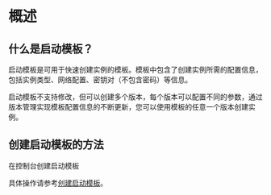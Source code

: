 # 概述<a name="ecs_03_1201"></a>

## 什么是启动模板？<a name="section11245102015519"></a>

启动模板是可用于快速创建实例的模板。模板中包含了创建实例所需的配置信息，包括实例类型、网络配置、密钥对（不包含密码）等信息。

启动模板不支持修改，但可以创建多个版本，每个版本可以配置不同的参数，通过版本管理实现模板配置信息的不断更新，您可以使用模板的任意一个版本创建实例。

## 创建启动模板的方法<a name="section131789372518"></a>

在控制台创建启动模板

具体操作请参考[创建启动模板](创建启动模板.md)。

